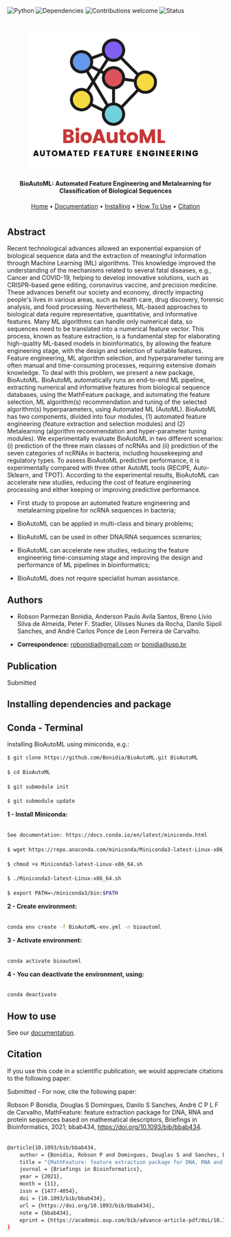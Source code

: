 ![Python](https://img.shields.io/badge/python-v3.7-blue)
![Dependencies](https://img.shields.io/badge/dependencies-up%20to%20date-brightgreen.svg)
![Contributions welcome](https://img.shields.io/badge/contributions-welcome-orange.svg)
![Status](https://img.shields.io/badge/status-up-brightgreen)

<h1 align="center">
  <img src="https://github.com/Bonidia/BioAutoML/blob/main/img/BioAutoML.png" alt="BioAutoML" width="400">
</h1>

<h4 align="center">BioAutoML: Automated Feature Engineering and Metalearning for Classification of Biological Sequences</h4>

<p align="center">
  <a href="https://github.com/Bonidia/MathFeature">Home</a> •
  <a href="https://bonidia.github.io/MathFeature/">Documentation</a> •
  <a href="#installing-dependencies-and-package">Installing</a> •
  <a href="#how-to-use">How To Use</a> •
  <a href="#citation">Citation</a> 
</p>

<h1 align="center"></h1>

## Abstract

Recent technological advances allowed an exponential expansion of biological sequence data and the extraction of meaningful information through Machine Learning (ML) algorithms. This knowledge improved the understanding of the mechanisms related to several fatal diseases, e.g., Cancer and COVID-19, helping to develop innovative solutions, such as CRISPR-based gene editing, coronavirus vaccine, and precision medicine. These advances benefit our society and economy, directly impacting people's lives in various areas, such as health care, drug discovery, forensic analysis, and food processing. Nevertheless, ML-based approaches to biological data require representative, quantitative, and informative features. Many ML algorithms can handle only numerical data, so sequences need to be translated into a numerical feature vector. This process, known as feature extraction, is a fundamental step for elaborating high-quality ML-based models in bioinformatics, by allowing the feature engineering stage, with the design and selection of suitable features. Feature engineering, ML algorithm selection, and hyperparameter tuning are often manual and time-consuming processes, requiring extensive domain knowledge. To deal with this problem, we present a new package, BioAutoML. BioAutoML automatically runs an end-to-end ML pipeline, extracting numerical and informative features from biological sequence databases, using the MathFeature package, and automating the feature selection, ML algorithm(s) recommendation and tuning of the selected algorithm(s) hyperparameters, using Automated ML (AutoML). BioAutoML has two components, divided into four modules, (1) automated feature engineering (feature extraction and selection modules) and (2) Metalearning (algorithm recommendation and hyper-parameter tuning modules). We experimentally evaluate BioAutoML in two different scenarios: (i) prediction of the three main classes of ncRNAs and (ii) prediction of the seven categories of ncRNAs in bacteria, including housekeeping and regulatory types. To assess BioAutoML predictive performance, it is experimentally compared with three other AutoML tools (RECIPE, Auto-Sklearn, and TPOT). According to the experimental results, BioAutoML can accelerate new studies, reducing the cost of feature engineering processing and either keeping or improving predictive performance.

* First study to propose an automated feature engineering and metalearning pipeline for ncRNA sequences in bacteria;
    
* BioAutoML can be applied in multi-class and binary problems;
    
* BioAutoML can be used in other DNA/RNA sequences scenarios;
    
* BioAutoML can accelerate new studies, reducing the feature engineering time-consuming stage and improving the design and performance of ML pipelines in bioinformatics;
    
* BioAutoML does not require specialist human assistance.


## Authors

* Robson Parmezan Bonidia, Anderson Paulo Avila Santos, Breno Lívio Silva de Almeida, Peter F. Stadler, Ulisses Nunes da Rocha, Danilo Sipoli Sanches, and André Carlos Ponce de Leon Ferreira de Carvalho.

* **Correspondence:** rpbonidia@gmail.com or bonidia@usp.br


## Publication

Submitted


## Installing dependencies and package

## Conda - Terminal

Installing BioAutoML using miniconda, e.g.:

```sh
$ git clone https://github.com/Bonidia/BioAutoML.git BioAutoML

$ cd BioAutoML

$ git submodule init

$ git submodule update
```

**1 - Install Miniconda:** 

```sh

See documentation: https://docs.conda.io/en/latest/miniconda.html

$ wget https://repo.anaconda.com/miniconda/Miniconda3-latest-Linux-x86_64.sh

$ chmod +x Miniconda3-latest-Linux-x86_64.sh

$ ./Miniconda3-latest-Linux-x86_64.sh

$ export PATH=~/miniconda3/bin:$PATH

```

**2 - Create environment:**

```sh

conda env create -f BioAutoML-env.yml -n bioautoml

```

**3 - Activate environment:**

```sh

conda activate bioautoml

```

**4 - You can deactivate the environment, using:**

```sh

conda deactivate

```
## How to use

See our [documentation](https://bonidia.github.io/MathFeature).

## Citation

If you use this code in a scientific publication, we would appreciate citations to the following paper:

Submitted - For now, cite the following paper: 

Robson P Bonidia, Douglas S Domingues, Danilo S Sanches, André C P L F de Carvalho, MathFeature: feature extraction package for DNA, RNA and protein sequences based on mathematical descriptors, Briefings in Bioinformatics, 2021; bbab434, https://doi.org/10.1093/bib/bbab434.

```sh

@article{10.1093/bib/bbab434,
    author = {Bonidia, Robson P and Domingues, Douglas S and Sanches, Danilo S and de Carvalho, André C P L F},
    title = "{MathFeature: feature extraction package for DNA, RNA and protein sequences based on mathematical descriptors}",
    journal = {Briefings in Bioinformatics},
    year = {2021},
    month = {11},
    issn = {1477-4054},
    doi = {10.1093/bib/bbab434},
    url = {https://doi.org/10.1093/bib/bbab434},
    note = {bbab434},
    eprint = {https://academic.oup.com/bib/advance-article-pdf/doi/10.1093/bib/bbab434/41108442/bbab434.pdf},
}

```
